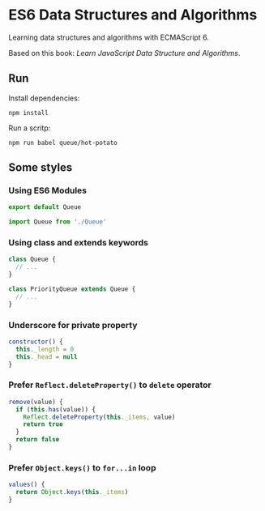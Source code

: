 # ES6 Data Structures and Algorithms

Learning data structures and algorithms with ECMAScript 6.

Based on this book: *Learn JavaScript Data Structure and Algorithms*.


## Run

Install dependencies:

```
npm install
```

Run a scritp:
```
npm run babel queue/hot-potato
```

## Some styles
### Using ES6 Modules
```js
export default Queue

import Queue from './Queue'
```

### Using class and extends keywords
```js
class Queue {
  // ...
}

class PriorityQueue extends Queue {
  // ...
}
```

### Underscore for private property
```js
constructor() {
  this._length = 0
  this._head = null
}
```

### Prefer `Reflect.deleteProperty()` to `delete` operator
```js
remove(value) {
  if (this.has(value)) {
    Reflect.deleteProperty(this._items, value)
    return true
  }
  return false
}
```

### Prefer `Object.keys()` to `for...in` loop
```js
values() {
  return Object.keys(this._items)
}
```